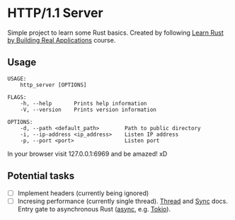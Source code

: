 # HTTP/1.1 Server
Simple project to learn some Rust basics. Created by following [Learn Rust by Building Real Applications](https://www.udemy.com/course/rust-fundamentals/) course.

## Usage
```
USAGE:
    http_server [OPTIONS]

FLAGS:
    -h, --help       Prints help information
    -V, --version    Prints version information

OPTIONS:
    -d, --path <default_path>        Path to public directory
    -i, --ip-address <ip_address>    Listen IP address
    -p, --port <port>                Listen port

```

In your browser visit 127.0.0.1:6969 and be amazed! xD

## Potential tasks
- [ ] Implement headers (currently being ignored)
- [ ] Incresing performance (currently single thread). [Thread](https://doc.rust-lang.org/std/thread/) and [Sync](https://doc.rust-lang.org/std/sync/index.html) docs. Entry gate to asynchronous Rust ([async](https://rust-lang.github.io/async-book/), e.g. [Tokio](https://tokio.rs/)).